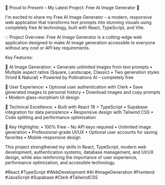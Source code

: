 🚀 Proud to Present – My Latest Project: Free AI Image Generator 🎨

I'm excited to share my Free AI Image Generator – a modern, responsive web application that transforms text prompts into stunning visuals using completely free AI technology, built with React, TypeScript, and Vite.

💡 Project Overview:
Free AI Image Generator is a cutting-edge web application designed to make AI image generation accessible to everyone without any cost or API key requirements.

Key Features:

🎨 AI Image Generation:
• Generate unlimited images from text prompts
• Multiple aspect ratios (Square, Landscape, Classic)
• Two generation styles (Vivid & Natural)
• Powered by Pollinations AI – completely free

👤 User Experience:
• Optional user authentication with Clerk
• Save generated images to personal history
• Download images and copy prompts
• Modern glass-morphism UI design

🔧 Technical Excellence:
• Built with React 18 + TypeScript
• Supabase integration for data persistence
• Responsive design with Tailwind CSS
• Code splitting and performance optimization

🌟 Key Highlights:
• 100% Free – No API keys required
• Unlimited image generation
• Professional-grade UI/UX
• Optional user accounts for saving favorites
• Mobile-responsive design

This project strengthened my skills in React, TypeScript, modern web development, authentication systems, database management, and UI/UX design, while also reinforcing the importance of user experience, performance optimization, and accessible technology.

#React #TypeScript #WebDevelopment #AI #ImageGeneration #Frontend #JavaScript #Supabase #Clerk #TailwindCSS
